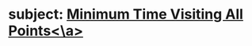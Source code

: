# subject: <a href="https://leetcode.com/problems/minimum-time-visiting-all-points/description/?envType=daily-question&envId=2023-12-03">Minimum Time Visiting All Points<\a>
